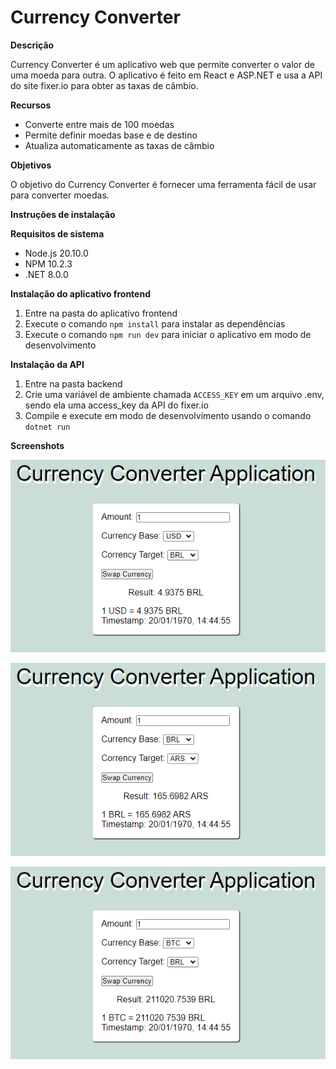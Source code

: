 # Currency Converter

**Descrição**

Currency Converter é um aplicativo web que permite converter o valor de uma moeda para outra. O aplicativo é feito em React e ASP.NET e usa a API do site fixer.io para obter as taxas de câmbio.

**Recursos**

* Converte entre mais de 100 moedas
* Permite definir moedas base e de destino
* Atualiza automaticamente as taxas de câmbio

**Objetivos**

O objetivo do Currency Converter é fornecer uma ferramenta fácil de usar para converter moedas.

**Instruções de instalação**

**Requisitos de sistema**

* Node.js 20.10.0
* NPM 10.2.3
* .NET 8.0.0

**Instalação do aplicativo frontend**

1. Entre na pasta do aplicativo frontend
2. Execute o comando `npm install` para instalar as dependências
3. Execute o comando `npm run dev` para iniciar o aplicativo em modo de desenvolvimento

**Instalação da API**

1. Entre na pasta backend
2. Crie uma variável de ambiente chamada `ACCESS_KEY` em um arquivo .env, sendo ela uma access_key da API do fixer.io
3. Compile e execute em modo de desenvolvimento usando o comando `dotnet run`

**Screenshots**

![Conversão USB para BRL](other/Screenshot_1.png)

![Conversão BRL para ARS](other/Screenshot_2.png)

![Conversão BTC para BRL](other/Screenshot_3.png)